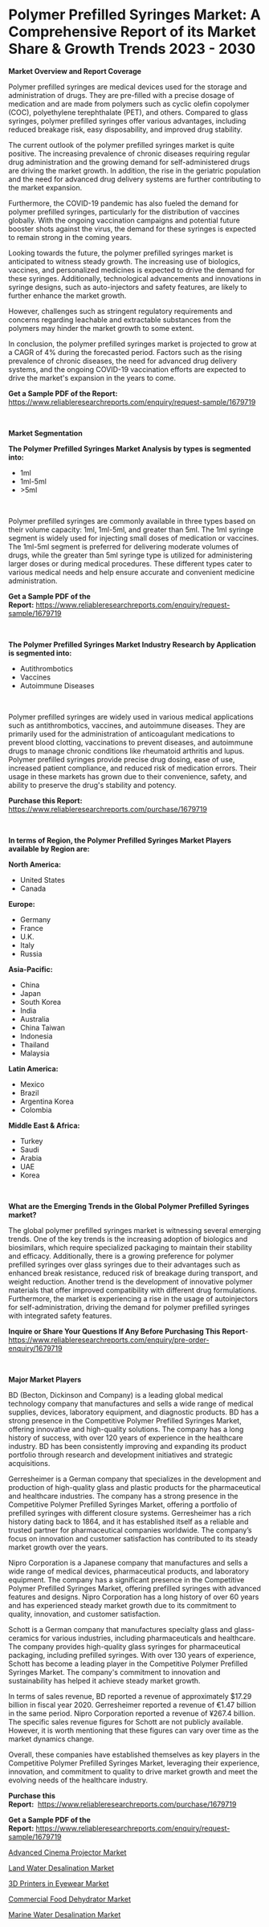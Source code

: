 <p><h1>Polymer Prefilled Syringes Market: A Comprehensive Report of its Market Share & Growth Trends 2023 - 2030</h1></p><p><strong>Market Overview and Report Coverage</strong></p>
<p><p>Polymer prefilled syringes are medical devices used for the storage and administration of drugs. They are pre-filled with a precise dosage of medication and are made from polymers such as cyclic olefin copolymer (COC), polyethylene terephthalate (PET), and others. Compared to glass syringes, polymer prefilled syringes offer various advantages, including reduced breakage risk, easy disposability, and improved drug stability.</p><p>The current outlook of the polymer prefilled syringes market is quite positive. The increasing prevalence of chronic diseases requiring regular drug administration and the growing demand for self-administered drugs are driving the market growth. In addition, the rise in the geriatric population and the need for advanced drug delivery systems are further contributing to the market expansion.</p><p>Furthermore, the COVID-19 pandemic has also fueled the demand for polymer prefilled syringes, particularly for the distribution of vaccines globally. With the ongoing vaccination campaigns and potential future booster shots against the virus, the demand for these syringes is expected to remain strong in the coming years.</p><p>Looking towards the future, the polymer prefilled syringes market is anticipated to witness steady growth. The increasing use of biologics, vaccines, and personalized medicines is expected to drive the demand for these syringes. Additionally, technological advancements and innovations in syringe designs, such as auto-injectors and safety features, are likely to further enhance the market growth.</p><p>However, challenges such as stringent regulatory requirements and concerns regarding leachable and extractable substances from the polymers may hinder the market growth to some extent.</p><p>In conclusion, the polymer prefilled syringes market is projected to grow at a CAGR of 4% during the forecasted period. Factors such as the rising prevalence of chronic diseases, the need for advanced drug delivery systems, and the ongoing COVID-19 vaccination efforts are expected to drive the market's expansion in the years to come.</p></p>
<p><strong>Get a Sample PDF of the Report:</strong> <a href="https://www.reliableresearchreports.com/enquiry/request-sample/1679719">https://www.reliableresearchreports.com/enquiry/request-sample/1679719</a></p>
<p>&nbsp;</p>
<p><strong>Market Segmentation</strong></p>
<p><strong>The Polymer Prefilled Syringes Market Analysis by types is segmented into:</strong></p>
<p><ul><li>1ml</li><li>1ml-5ml</li><li>>5ml</li></ul></p>
<p>&nbsp;</p>
<p><p>Polymer prefilled syringes are commonly available in three types based on their volume capacity: 1ml, 1ml-5ml, and greater than 5ml. The 1ml syringe segment is widely used for injecting small doses of medication or vaccines. The 1ml-5ml segment is preferred for delivering moderate volumes of drugs, while the greater than 5ml syringe type is utilized for administering larger doses or during medical procedures. These different types cater to various medical needs and help ensure accurate and convenient medicine administration.</p></p>
<p><strong>Get a Sample PDF of the Report:</strong>&nbsp;<a href="https://www.reliableresearchreports.com/enquiry/request-sample/1679719">https://www.reliableresearchreports.com/enquiry/request-sample/1679719</a></p>
<p>&nbsp;</p>
<p><strong>The Polymer Prefilled Syringes Market Industry Research by Application is segmented into:</strong></p>
<p><ul><li>Autithrombotics</li><li>Vaccines</li><li>Autoimmune Diseases</li></ul></p>
<p>&nbsp;</p>
<p><p>Polymer prefilled syringes are widely used in various medical applications such as antithrombotics, vaccines, and autoimmune diseases. They are primarily used for the administration of anticoagulant medications to prevent blood clotting, vaccinations to prevent diseases, and autoimmune drugs to manage chronic conditions like rheumatoid arthritis and lupus. Polymer prefilled syringes provide precise drug dosing, ease of use, increased patient compliance, and reduced risk of medication errors. Their usage in these markets has grown due to their convenience, safety, and ability to preserve the drug's stability and potency.</p></p>
<p><strong>Purchase this Report:</strong>&nbsp; <a href="https://www.reliableresearchreports.com/purchase/1679719">https://www.reliableresearchreports.com/purchase/1679719</a></p>
<p>&nbsp;</p>
<p><strong>In terms of Region, the Polymer Prefilled Syringes Market Players available by Region are:</strong></p>
<p>
    <p> <strong> North America: </strong>
        <ul>
            <li>United States</li>
            <li>Canada</li>
        </ul>
        </p> 
    <p> <strong> Europe: </strong>
        <ul>
            <li>Germany</li>
            <li>France</li>
            <li>U.K.</li>
            <li>Italy</li>
            <li>Russia</li>
        </ul>
        </p> 
    <p> <strong> Asia-Pacific: </strong>
        <ul>
            <li>China</li>
            <li>Japan</li>
            <li>South Korea</li>
            <li>India</li>
            <li>Australia</li>
            <li>China Taiwan</li>
            <li>Indonesia</li>
            <li>Thailand</li>
            <li>Malaysia</li>
        </ul>
        </p> 
    <p> <strong> Latin America: </strong>
        <ul>
            <li>Mexico</li>
            <li>Brazil</li>
            <li>Argentina Korea</li>
            <li>Colombia</li>
        </ul>
        </p> 
    <p> <strong> Middle East & Africa: </strong>
        <ul>
            <li>Turkey</li>
            <li>Saudi</li>
            <li>Arabia</li>
            <li>UAE</li>
            <li>Korea</li>
        </ul>
    </p>
    </p>
<p>&nbsp;</p>
<p><strong>What are the Emerging Trends in the Global Polymer Prefilled Syringes market?</strong></p>
<p><p>The global polymer prefilled syringes market is witnessing several emerging trends. One of the key trends is the increasing adoption of biologics and biosimilars, which require specialized packaging to maintain their stability and efficacy. Additionally, there is a growing preference for polymer prefilled syringes over glass syringes due to their advantages such as enhanced break resistance, reduced risk of breakage during transport, and weight reduction. Another trend is the development of innovative polymer materials that offer improved compatibility with different drug formulations. Furthermore, the market is experiencing a rise in the usage of autoinjectors for self-administration, driving the demand for polymer prefilled syringes with integrated safety features.</p></p>
<p><strong>Inquire or Share Your Questions If Any Before Purchasing This Report</strong>- <a href="https://www.reliableresearchreports.com/enquiry/pre-order-enquiry/1679719">https://www.reliableresearchreports.com/enquiry/pre-order-enquiry/1679719</a></p>
<p>&nbsp;</p>
<p><strong>Major Market Players</strong></p>
<p><p>BD (Becton, Dickinson and Company) is a leading global medical technology company that manufactures and sells a wide range of medical supplies, devices, laboratory equipment, and diagnostic products. BD has a strong presence in the Competitive Polymer Prefilled Syringes Market, offering innovative and high-quality solutions. The company has a long history of success, with over 120 years of experience in the healthcare industry. BD has been consistently improving and expanding its product portfolio through research and development initiatives and strategic acquisitions.</p><p>Gerresheimer is a German company that specializes in the development and production of high-quality glass and plastic products for the pharmaceutical and healthcare industries. The company has a strong presence in the Competitive Polymer Prefilled Syringes Market, offering a portfolio of prefilled syringes with different closure systems. Gerresheimer has a rich history dating back to 1864, and it has established itself as a reliable and trusted partner for pharmaceutical companies worldwide. The company’s focus on innovation and customer satisfaction has contributed to its steady market growth over the years.</p><p>Nipro Corporation is a Japanese company that manufactures and sells a wide range of medical devices, pharmaceutical products, and laboratory equipment. The company has a significant presence in the Competitive Polymer Prefilled Syringes Market, offering prefilled syringes with advanced features and designs. Nipro Corporation has a long history of over 60 years and has experienced steady market growth due to its commitment to quality, innovation, and customer satisfaction.</p><p>Schott is a German company that manufactures specialty glass and glass-ceramics for various industries, including pharmaceuticals and healthcare. The company provides high-quality glass syringes for pharmaceutical packaging, including prefilled syringes. With over 130 years of experience, Schott has become a leading player in the Competitive Polymer Prefilled Syringes Market. The company's commitment to innovation and sustainability has helped it achieve steady market growth.</p><p>In terms of sales revenue, BD reported a revenue of approximately $17.29 billion in fiscal year 2020. Gerresheimer reported a revenue of €1.47 billion in the same period. Nipro Corporation reported a revenue of ¥267.4 billion. The specific sales revenue figures for Schott are not publicly available. However, it is worth mentioning that these figures can vary over time as the market dynamics change.</p><p>Overall, these companies have established themselves as key players in the Competitive Polymer Prefilled Syringes Market, leveraging their experience, innovation, and commitment to quality to drive market growth and meet the evolving needs of the healthcare industry.</p></p>
<p><strong>Purchase this Report:</strong>&nbsp;&nbsp;<a href="https://www.reliableresearchreports.com/purchase/1679719">https://www.reliableresearchreports.com/purchase/1679719</a></p>
<p></p>
<p><strong>Get a Sample PDF of the Report:</strong>&nbsp;<a href="https://www.reliableresearchreports.com/enquiry/request-sample/1679719">https://www.reliableresearchreports.com/enquiry/request-sample/1679719</a></p>
<p><p><a href="https://medium.com/@enosstark1905/advanced-cinema-projector-market-insight-market-trends-growth-forecasted-from-2023-to-2030-fbe2f6ea0623">Advanced Cinema Projector Market</a></p><p><a href="https://www.linkedin.com/pulse/land-water-desalination-market-challenges-opportunities-growth/">Land Water Desalination Market</a></p><p><a href="https://medium.com/@bartlakin/3d-printers-in-eyewear-market-research-report-its-history-and-forecast-2023-to-2030-f428d15e6402">3D Printers in Eyewear Market</a></p><p><a href="https://www.linkedin.com/pulse/commercial-food-dehydrator-market-size-2023-2030-global/">Commercial Food Dehydrator Market</a></p><p><a href="https://www.linkedin.com/pulse/marine-water-desalination-market-size-growth-forecast-from/">Marine Water Desalination Market</a></p></p>